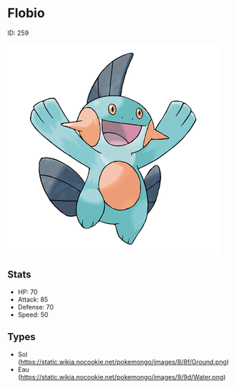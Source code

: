 # Flobio


ID: 259

![](https://raw.githubusercontent.com/PokeAPI/sprites/master/sprites/pokemon/other/official-artwork/259.png "Flobio")

## Stats


 - HP: 70
 - Attack: 85
 - Defense: 70
 - Speed: 50

## Types


 - Sol (https://static.wikia.nocookie.net/pokemongo/images/8/8f/Ground.png)
 - Eau (https://static.wikia.nocookie.net/pokemongo/images/9/9d/Water.png)
